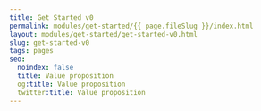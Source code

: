 ```yaml
---
title: Get Started v0
permalink: modules/get-started/{{ page.fileSlug }}/index.html
layout: modules/get-started/get-started-v0.html
slug: get-started-v0
tags: pages
seo:
  noindex: false
  title: Value proposition
  og:title: Value proposition
  twitter:title: Value proposition
---
```



